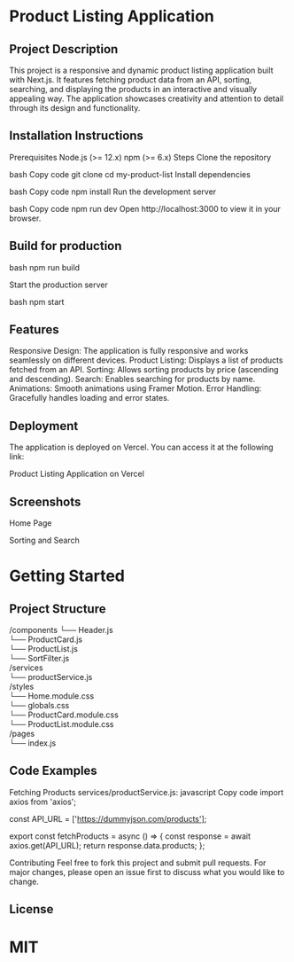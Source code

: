 # Product Listing Application

## Project Description
This project is a responsive and dynamic product listing application built with Next.js. It features fetching product data from an API, sorting, searching, and displaying the products in an interactive and visually appealing way. The application showcases creativity and attention to detail through its design and functionality.

## Installation Instructions
Prerequisites
Node.js (>= 12.x)
npm (>= 6.x)
Steps
Clone the repository

bash
Copy code
git clone <your-github-repo-url>
cd my-product-list
Install dependencies

bash
Copy code
npm install
Run the development server

bash
Copy code
npm run dev
Open http://localhost:3000 to view it in your browser.

## Build for production

bash
npm run build

Start the production server

bash
npm start

## Features
Responsive Design: The application is fully responsive and works seamlessly on different devices.
Product Listing: Displays a list of products fetched from an API.
Sorting: Allows sorting products by price (ascending and descending).
Search: Enables searching for products by name.
Animations: Smooth animations using Framer Motion.
Error Handling: Gracefully handles loading and error states.

## Deployment
The application is deployed on Vercel. You can access it at the following link:

Product Listing Application on Vercel

## Screenshots
Home Page

Sorting and Search

# Getting Started

## Project Structure

/components
  └── Header.js <br />
  └── ProductCard.js <br />
  └── ProductList.js <br />
  └── SortFilter.js <br />
/services <br />
  └── productService.js <br />
/styles <br />
  └── Home.module.css <br />
  └── globals.css <br />
  └── ProductCard.module.css <br />
  └── ProductList.module.css <br />
/pages <br />
  └── index.js <br />

## Code Examples

Fetching Products
services/productService.js:
javascript
Copy code
import axios from 'axios';

const API_URL = ['https://dummyjson.com/products'];

export const fetchProducts = async () => {
  const response = await axios.get(API_URL);
  return response.data.products;
};

Contributing
Feel free to fork this project and submit pull requests. For major changes, please open an issue first to discuss what you would like to change.

## License
# MIT

